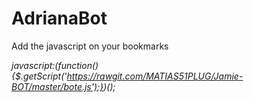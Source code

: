# AdrianaBot

Add the javascript on your bookmarks




*javascript:(function(){$.getScript('https://rawgit.com/MATIAS51PLUG/Jamie-BOT/master/bote.js');})();*


